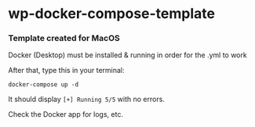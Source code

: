 # wp-docker-compose-template

### Template created for MacOS

Docker (Desktop) must be installed & running in order for the .yml to work

After that, type this in your terminal:

`docker-compose up -d`

It should display `[+] Running 5/5` with no errors. 

Check the Docker app for logs, etc.
